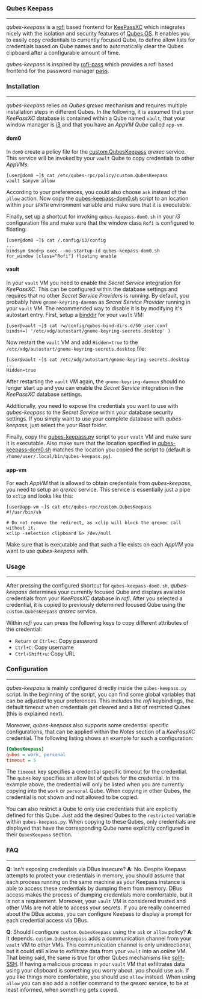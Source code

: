 ### Qubes Keepass

----

*qubes-keepass* is a [rofi](https://github.com/davatorium/rofi) based frontend for [KeePassXC](https://keepassxc.org/)
which integrates nicely with the isolation and security features of [Qubes OS](https://www.qubes-os.org/). It enables you
to easily copy credentials to currently focused Qube, to define allow lists for credentials based on Qube names and to
automatically clear the Qubes clipboard after a configurable amount of time.

*qubes-keepass* is inspired by [rofi-pass](https://github.com/carnager/rofi-pass) which provides a rofi based frontend
for the password manager [pass](https://www.passwordstore.org/).


### Installation

----

*qubes-keepass* relies on *Qubes qrexec* mechanism and requires multiple installation steps in different Qubes. In the
following, it is assumed that your *KeePassXC* database is contained within a Qube named `vault`, that your window manager
is [i3](https://www.qubes-os.org/doc/i3/) and that you have an *AppVM Qube* called `app-vm`.


#### dom0

In `dom0` create a policy file for the [custom.QubesKeepass](/etc/qubes-rpc/policy/custom.QubesKeepass) *qrexec* service.
This service will be invoked by your `vault` Qube to copy credentials to other *AppVMs*:

```console
[user@dom0 ~]$ cat /etc/qubes-rpc/policy/custom.QubesKeepass
vault $anyvm allow
```

According to your preferences, you could also choose `ask` instead of the `allow` action. Now copy the
[qubes-keepass-dom0.sh](./qubes-keepass-dom0.sh) script to an location within your `$PATH` environment variable
and make sure that it is executable.

Finally, set up a shortcut for invoking `qubes-keepass-dom0.sh` in your *i3* configuration file and make sure that
the window class `Rofi` is configured to floating:

```console
[user@dom0 ~]$ cat /.config/i3/config
...
bindsym $mod+p exec --no-startup-id qubes-keepass-dom0.sh
for_window [class="Rofi"] floating enable
```


#### vault

In your `vault` VM you need to enable the *Secret Service* integration for *KeePassXC*. This can be configured within
the database settings and requires that no other *Secret Service Providers* is running. By default, you probably have
`gnome-keyring-daemon` as *Secret Service Provider* running in your `vault` VM. The recommended way to disable it is
by modifying it's autostart entry. First, setup a [binddir](https://www.qubes-os.org/doc/bind-dirs/) for your `vault` VM:

```console
[user@vault ~]$ cat rw/config/qubes-bind-dirs.d/50_user.conf
binds+=( '/etc/xdg/autostart/gnome-keyring-secrets.desktop' )
```

Now restart the `vault` VM and add `Hidden=true` to the `/etc/xdg/autostart/gnome-keyring-secrets.desktop` file:

```console
[user@vault ~]$ cat /etc/xdg/autostart/gnome-keyring-secrets.desktop
...
Hidden=true
```

After restarting the `vault` VM again, the `gnome-keyring-daemon` should no longer start up and you can enable the *Secret
Service* integration in the *KeePassXC* database settings.

Additionally, you need to expose the credentials you want to use with *qubes-keepass* to the *Secret Service* within your
database security settings. If you simply want to use your complete database with *qubes-keepass*, just select the your
*Root* folder.

Finally, copy the [qubes-keepass.py](./qubes-keepass.py) script to your `vault` VM and make sure it is executable. Also make
sure that the location specified in [qubes-keepass-dom0.sh](./qubes-keepass-dom0.sh) matches the location you copied the script
to (default is `/home/user/.local/bin/qubes-keepass.py`).


#### app-vm

For each *AppVM* that is allowed to obtain credentials from *qubes-keepass*, you need to setup an *qrexec* service. This service
is essentially just a pipe to `xclip` and looks like this:

```console
[user@app-vm ~]$ cat etc/qubes-rpc/custom.QubesKeepass
#!/usr/bin/sh

# Do not remove the redirect, as xclip will block the qrexec call without it.
xclip -selection clipboard &> /dev/null
```

Make sure that is executable and that such a file exists on each *AppVM* you want to use *qubes-keepass* with.


### Usage

----

After pressing the configured shortcut for `qubes-keepass-dom0.sh`, *qubes-keepass* determines your currently focused Qube
and displays available credentials from your *KeePassXC* database in *rofi*. After you selected a credential, it is copied
to previously determined focused Qube using the `custom.QubesKeepass` *qrexec* service.

Within *rofi* you can press the following keys to copy different attributes of the credential:

* `Return` or `Ctrl+c`: Copy password
* `Ctrl+C`: Copy username
* `Ctrl+Shift+u`: Copy URL


### Configuration

----

*qubes-keepass* is mainly configured directly inside the `qubes-keepass.py` script. In the beginning of the script, you can find
some global variables that can be adjusted to your preferences. This includes the *rofi* keybindings, the default timeout when
credentials get cleared and a list of restricted Qubes (this is explained next).

Moreover, *qubes-keepass* also supports some credential specific configurations, that can be applied within the *Notes* section
of a *KeePassXC* credential. The following listing shows an example for such a configuration:

```ini
[QubesKeepass]
qubes = work, personal
timeout = 5
```

The `timeout` key specifies a credential specific timeout for the credential. The `qubes` key specifies an allow list of qubes for
the credential. In the example above, the credential will only be listed when you are currently copying into the `work` or `personal`
Qube. When copying in other Qubes, the credential is not shown and not allowed to be copied.

You can also restrict a Qube to only use credentials that are explicitly defined for this Qube. Just add the desired Qubes to the
`restricted` variable within `qubes-keepass.py`. When copying to these Qubes, only credentials are displayed that have the corresponding
Qube name explicitly configured in their `QubesKeepass` section.


### FAQ

----

**Q**: Isn't exposing credentials via DBus insecure?
**A**: No. Despite Keepass attempts to protect your credentials in memory, you should assume that each process running on the same machine
as your Keepass instance is able to access these credentials by dumping them from memory. DBus access makes the process of dumping credentials
more comfortable, but it is not a requirement. Moreover, your `vault` VM is considered trusted and other VMs are not able to access your secrets.
If you are really concerned about the DBus access, you can configure Keepass to display a prompt for each credential access via DBus.

**Q**: Should I configure `custom.QubesKeepass` using the `ask` or `allow` policy?
**A**: It depends. `custom.QubesKeepass` adds a communication channel from your `vault` VM to other VMs. This communication channel is only unidirectional,
but it could still allow to exfiltrate data from your `vault` into an *online* VM. That being said, the same is true for other Qubes mechanisms like
[split-SSH](https://github.com/Qubes-Community/Contents/blob/master/docs/configuration/split-ssh.md). If having a malicious process in your `vault` VM that
exfiltrates data using your clipboard is something you worry about. you should use `ask`. If you like things more comfortable, you should use `allow` instead.
When using `allow` you can also add a notifier command to the *qrexec* service, to be at least informed, when something gets copied.
